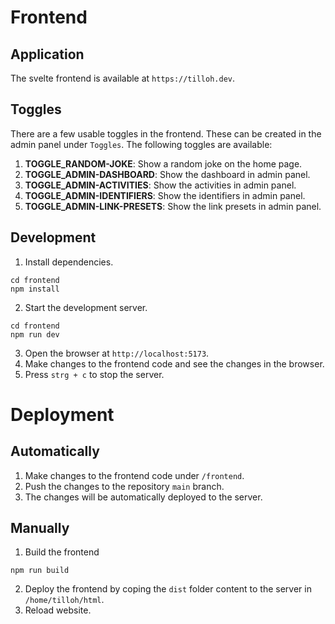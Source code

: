 # Frontend

## Application

The svelte frontend is available at `https://tilloh.dev`.

## Toggles

There are a few usable toggles in the frontend. These can be created in the admin panel under `Toggles`. The following toggles are available:

1. **TOGGLE_RANDOM-JOKE**: Show a random joke on the home page.
2. **TOGGLE_ADMIN-DASHBOARD**: Show the dashboard in admin panel.
3. **TOGGLE_ADMIN-ACTIVITIES**: Show the activities in admin panel.
4. **TOGGLE_ADMIN-IDENTIFIERS**: Show the identifiers in admin panel.
5. **TOGGLE_ADMIN-LINK-PRESETS**: Show the link presets in admin panel.

## Development

1. Install dependencies.

```
cd frontend
npm install
```

2. Start the development server.

```
cd frontend
npm run dev
```

3. Open the browser at `http://localhost:5173`.
4. Make changes to the frontend code and see the changes in the browser.
5. Press `strg + c` to stop the server.

# Deployment

## Automatically

1. Make changes to the frontend code under `/frontend`.
2. Push the changes to the repository `main` branch.
3. The changes will be automatically deployed to the server.

## Manually

1. Build the frontend

```
npm run build
```

2. Deploy the frontend by coping the `dist` folder content to the server in `/home/tilloh/html`.
3. Reload website.
